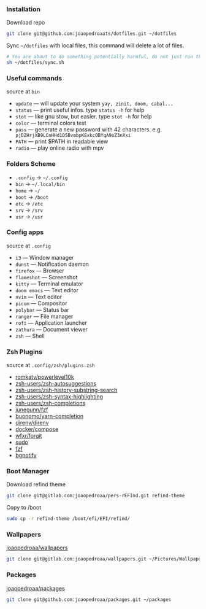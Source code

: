 ### Installation

Download repo
```sh
git clone git@github.com:joaopedroaats/dotfiles.git ~/dotfiles
```

Sync `~/dotfiles` with local files, this command will delete a lot of files.

```sh
# You are about to do something potentially harmful, do not just run this. examine and judge. run at at your own risk
sh ~/dotfiles/sync.sh
```

### Useful commands
source at `bin`

- `update` —  will update your system `yay, zinit, doom, cabal...`
- `status` —  print useful infos. type `status -h` for help
- `stot` —  like gnu stow, but easier. type `stot -h` for help
- `color` —  terminal colors test
- `pass` —  generate a new password with 42 characters. e.g. ` pjDZHrjXB9LCnHHd1D5BvmbpKExkcOBYqA9oZ3nXxi`
- `PATH` —  print $PATH in readable view
- `radio` —  play online radio with mpv

### Folders Scheme

- `.config` ->  `~/.config`
- `bin`     ->  `~/.local/bin`
- `home`    ->  `~/`
- `boot`    ->  `/boot`
- `etc`     ->  `/etc`
- `srv`     ->  `/srv`
- `usr`     ->  `/usr`


### Config apps
source at `.config`

- `i3` — Window manager
- `dunst` —  Notification daemon
- `firefox` —  Browser
- `flameshot` — Screenshot
- `kitty` —  Terminal emulator
- `doom emacs` — Text editor
- `nvim` — Text editor
- `picom` — Compositor
- `polybar` — Status bar
- `ranger` — File manager
- `rofi` — Application launcher
- `zathura` — Document viewer
- `zsh` — Shell



### Zsh Plugins
source at `.config/zsh/plugins.zsh`

- [romkatv/powerlevel10k](https://github.com/romkatv/powerlevel10k)
- [zsh-users/zsh-autosuggestions](https://github.com/zsh-users/zsh-autosuggestions)
- [zsh-users/zsh-history-substring-search](https://github.com/zsh-users/zsh-history-substring-search)
- [zsh-users/zsh-syntax-highlighting](https://github.com/zsh-users/zsh-syntax-highlighting)
- [zsh-users/zsh-completions](https://github.com/zsh-users/zsh-completions)
- [junegunn/fzf](https://github.com/junegunn/fzf)
- [buonomo/yarn-completion](https://github.com/buonomo/yarn-completion)
- [direnv/direnv](https://github.com/direnv/direnv)
- [docker/compose](https://github.com/docker/compose)
- [wfxr/forgit](https://github.com/wfxr/forgit)
- [sudo](https://github.com/ohmyzsh/ohmyzsh/tree/master/plugins/sudo)
- [fzf](https://github.com/ohmyzsh/ohmyzsh/tree/master/plugins/fzf)
- [bgnotify](https://github.com/ohmyzsh/ohmyzsh/tree/master/plugins/bgnotify)


### Boot Manager

Download refind theme
```sh
git clone git@gitlab.com:joaopedroaa/pers-rEFInd.git refind-theme
```

Copy to /boot
```sh
sudo cp -r refind-theme /boot/efi/EFI/refind/
```


### Wallpapers

[joaopedroaa/wallpapers](https://gitlab.com/joaopedroaa/wallpapers)

```sh
git clone git@gitlab.com:joaopedroaa/wallpapers.git ~/Pictures/Wallpapers/
```

### Packages

[joaopedroaa/packages](https://github.com/joaopedroaa/packages)

```sh
git clone git@github.com:joaopedroaa/packages.git ~/packages

```
